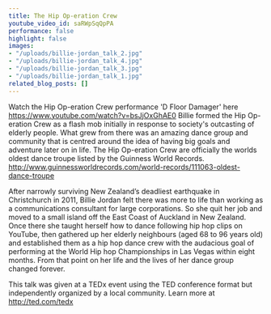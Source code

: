```yaml
---
title: The Hip Op-eration Crew
youtube_video_id: saRWpSqQpPA
performance: false
highlight: false
images:
- "/uploads/billie-jordan_talk_2.jpg"
- "/uploads/billie-jordan_talk_4.jpg"
- "/uploads/billie-jordan_talk_3.jpg"
- "/uploads/billie-jordan_talk_1.jpg"
related_blog_posts: []
---
```


Watch the Hip Op-eration Crew performance 'D Floor Damager' here https://www.youtube.com/watch?v=bsJjOxGhAE0 Billie formed the Hip Op-eration Crew as a flash mob initially in response to society's outcasting of elderly people. What grew from there was an amazing dance group and community that is centred around the idea of having big goals and  adventure later on in life. The Hip Op-eration Crew are officially the worlds oldest dance troupe listed by the Guinness World Records. http://www.guinnessworldrecords.com/world-records/111063-oldest-dance-troupe

After narrowly surviving New Zealand’s deadliest earthquake in Christchurch in 2011, Billie Jordan felt there was more to life than working as a communications consultant for large corporations. So she quit her job and moved to a small island off the East Coast of Auckland in New Zealand. Once there she taught herself how to dance following hip hop clips on YouTube, then gathered up her elderly neighbours (aged 68 to 96 years old) and established them as a hip hop dance crew with the audacious goal of performing at the World Hip hop Championships in Las Vegas within eight months. From that point on her life and the lives of her dance group changed forever.

This talk was given at a TEDx event using the TED conference format but independently organized by a local community. Learn more at http://ted.com/tedx
